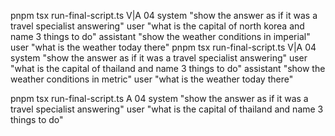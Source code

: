 pnpm tsx run-final-script.ts V|A 04 system "show the answer as if it was a travel specialist answering" user "what is the capital of north korea and name 3 things to do" assistant "show the weather conditions in imperial" user "what is the weather today there"
pnpm tsx run-final-script.ts V|A 04 system "show the answer as if it was a travel specialist answering" user "what is the capital of thailand and name 3 things to do" assistant "show the weather conditions in metric" user "what is the weather today there"

pnpm tsx run-final-script.ts A 04 system "show the answer as if it was a travel specialist answering" user "what is the capital of thailand and name 3 things to do"
